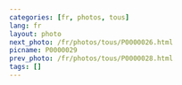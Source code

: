 ```yaml
---
categories: [fr, photos, tous]
lang: fr
layout: photo
next_photo: /fr/photos/tous/P0000026.html
picname: P0000029
prev_photo: /fr/photos/tous/P0000028.html
tags: []
---
```

